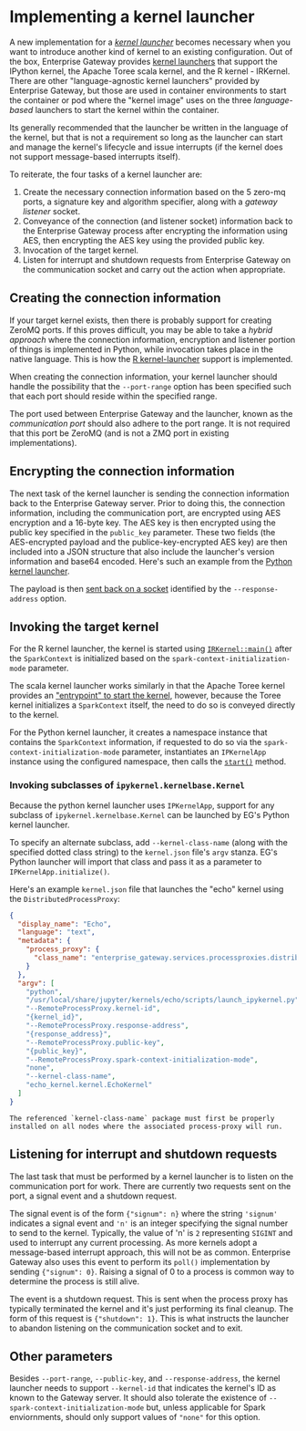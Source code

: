 # Implementing a kernel launcher

A new implementation for a [_kernel launcher_](../contributors/system-architecture.md#kernel-launchers) becomes necessary when you want to introduce another kind of kernel to an existing configuration. Out of the box, Enterprise Gateway provides [kernel launchers](https://github.com/jupyter-server/enterprise_gateway/tree/main/etc/kernel-launchers) that support the IPython kernel, the Apache Toree scala kernel, and the R kernel - IRKernel. There are other "language-agnostic kernel launchers" provided by Enterprise Gateway, but those are used in container environments to start the container or pod where the "kernel image" uses on the three _language-based_ launchers to start the kernel within the container.

Its generally recommended that the launcher be written in the language of the kernel, but that is not a requirement so long as the launcher can start and manage the kernel's lifecycle and issue interrupts (if the kernel does not support message-based interrupts itself).

To reiterate, the four tasks of a kernel launcher are:

1. Create the necessary connection information based on the 5 zero-mq ports, a signature key and algorithm specifier, along with a _gateway listener_ socket.
1. Conveyance of the connection (and listener socket) information back to the Enterprise Gateway process after encrypting the information using AES, then encrypting the AES key using the provided public key.
1. Invocation of the target kernel.
1. Listen for interrupt and shutdown requests from Enterprise Gateway on the communication socket and carry out the action when appropriate.

## Creating the connection information

If your target kernel exists, then there is probably support for creating ZeroMQ ports. If this proves difficult, you may be able to take a _hybrid approach_ where the connection information, encryption and listener portion of things is implemented in Python, while invocation takes place in the native language. This is how the [R kernel-launcher](https://github.com/jupyter-server/enterprise_gateway/tree/main/etc/kernel-launchers/R/scripts) support is implemented.

When creating the connection information, your kernel launcher should handle the possibility that the `--port-range` option has been specified such that each port should reside within the specified range.

The port used between Enterprise Gateway and the launcher, known as the _communication port_ should also adhere to the port range. It is not required that this port be ZeroMQ (and is not a ZMQ port in existing implementations).

## Encrypting the connection information

The next task of the kernel launcher is sending the connection information back to the Enterprise Gateway server. Prior to doing this, the connection information, including the communication port, are encrypted using AES encryption and a 16-byte key. The AES key is then encrypted using the public key specified in the `public_key` parameter. These two fields (the AES-encrypted payload and the publice-key-encrypted AES key) are then included into a JSON structure that also include the launcher's version information and base64 encoded. Here's such an example from the [Python kernel launcher](https://github.com/jupyter-server/enterprise_gateway/blob/54c8e31d9b17418f35454b49db691d2ce5643c22/etc/kernel-launchers/python/scripts/launch_ipykernel.py#L188-L209).

The payload is then [sent back on a socket](https://github.com/jupyter-server/enterprise_gateway/blob/54c8e31d9b17418f35454b49db691d2ce5643c22/etc/kernel-launchers/python/scripts/launch_ipykernel.py#L212-L256) identified by the `--response-address` option.

## Invoking the target kernel

For the R kernel launcher, the kernel is started using [`IRKernel::main()`](https://github.com/jupyter-server/enterprise_gateway/blob/54c8e31d9b17418f35454b49db691d2ce5643c22/etc/kernel-launchers/R/scripts/launch_IRkernel.R#L252) after the `SparkContext` is initialized based on the `spark-context-initialization-mode` parameter.

The scala kernel launcher works similarly in that the Apache Toree kernel provides an ["entrypoint" to start the kernel](https://github.com/jupyter-server/enterprise_gateway/blob/00d7376b932eacd347b3c32c863691bfbad53b86/etc/kernel-launchers/scala/toree-launcher/src/main/scala/launcher/ToreeLauncher.scala#L332), however, because the Toree kernel initializes a `SparkContext` itself, the need to do so is conveyed directly to the kernel.

For the Python kernel launcher, it creates a namespace instance that contains the `SparkContext` information, if requested to do so via the `spark-context-initialization-mode` parameter, instantiates an `IPKernelApp` instance using the configured namespace, then calls the [`start()`](https://github.com/ipython/ipykernel/blob/6f448d280dadbff7245f4b28b5e210c899d79342/ipykernel/kernelapp.py#L694) method.

### Invoking subclasses of `ipykernel.kernelbase.Kernel`

Because the python kernel launcher uses `IPKernelApp`, support for any subclass of `ipykernel.kernelbase.Kernel` can be launched by EG's Python kernel launcher.

To specify an alternate subclass, add `--kernel-class-name` (along with the specified dotted class string) to the `kernel.json` file's `argv` stanza. EG's Python launcher will import that class and pass it as a parameter to `IPKernelApp.initialize()`.

Here's an example `kernel.json` file that launches the "echo" kernel using the `DistributedProcessProxy`:

```JSON
{
  "display_name": "Echo",
  "language": "text",
  "metadata": {
    "process_proxy": {
      "class_name": "enterprise_gateway.services.processproxies.distributed.DistributedProcessProxy"
    }
  },
  "argv": [
    "python",
    "/usr/local/share/jupyter/kernels/echo/scripts/launch_ipykernel.py",
    "--RemoteProcessProxy.kernel-id",
    "{kernel_id}",
    "--RemoteProcessProxy.response-address",
    "{response_address}",
    "--RemoteProcessProxy.public-key",
    "{public_key}",
    "--RemoteProcessProxy.spark-context-initialization-mode",
    "none",
    "--kernel-class-name",
    "echo_kernel.kernel.EchoKernel"
  ]
}
```

```{admonition} Important!
The referenced `kernel-class-name` package must first be properly installed on all nodes where the associated process-proxy will run.
```

## Listening for interrupt and shutdown requests

The last task that must be performed by a kernel launcher is to listen on the communication port for work. There are currently two requests sent on the port, a signal event and a shutdown request.

The signal event is of the form `{"signum": n}` where the string `'signum'` indicates a signal event and `'n'` is an integer specifying the signal number to send to the kernel. Typically, the value of 'n' is `2` representing `SIGINT` and used to interrupt any current processing. As more kernels adopt a message-based interrupt approach, this will not be as common. Enterprise Gateway also uses this event to perform its `poll()` implementation by sending `{"signum": 0}`. Raising a signal of 0 to a process is common way to determine the process is still alive.

The event is a shutdown request. This is sent when the process proxy has typically terminated the kernel and it's just performing its final cleanup. The form of this request is `{"shutdown": 1}`. This is what instructs the launcher to abandon listening on the communication socket and to exit.

## Other parameters

Besides `--port-range`, `--public-key`, and `--response-address`, the kernel launcher needs to support `--kernel-id` that indicates the kernel's ID as known to the Gateway server. It should also tolerate the existence of `--spark-context-initialization-mode` but, unless applicable for Spark enviornments, should only support values of `"none"` for this option.
